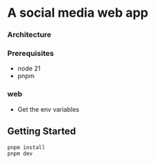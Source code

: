 # A social media web app

### Architecture

### Prerequisites
- node 21
- pnpm

### web
  - Get the env variables

## Getting Started

```bash
pnpm install
pnpm dev
```
